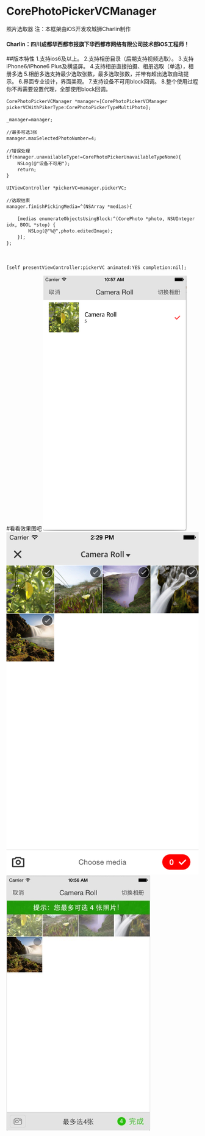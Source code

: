 # CorePhotoPickerVCManager
照片选取器
注：本框架由iOS开发攻城狮Charlin制作
#### Charlin：四川成都华西都市报旗下华西都市网络有限公司技术部iOS工程师！
##版本特性
1.支持ios6及以上。
2.支持相册目录（后期支持视频选取）。
3.支持iPhone6/iPhone6 Plus及横竖屏。
4.支持相册直接拍摄、相册选取（单选），相册多选
5.相册多选支持最少选取张数，最多选取张数，并带有超出选取自动提示。
6.界面专业设计，界面美观。
7.支持设备不可用block回调。
8.整个使用过程你不再需要设置代理，全部使用block回调。

    CorePhotoPickerVCManager *manager=[CorePhotoPickerVCManager pickerVCWithPikerType:CorePhotoPickerTypeMultiPhoto];
    
    _manager=manager;
    
    //最多可选3张
    manager.maxSelectedPhotoNumber=4;
    
    //错误处理
    if(manager.unavailableType!=CorePhotoPickerUnavailableTypeNone){
        NSLog(@"设备不可用");
        return;
    }
    
    UIViewController *pickerVC=manager.pickerVC;
    
    //选取结束
    manager.finishPickingMedia=^(NSArray *medias){
        
        [medias enumerateObjectsUsingBlock:^(CorePhoto *photo, NSUInteger idx, BOOL *stop) {
            NSLog(@"%@",photo.editedImage);
        }];
    };

    

    [self presentViewController:pickerVC animated:YES completion:nil];


#看看效果图吧
![image](./PhotoPicker/img/1.png)
![image](./PhotoPicker/img/2.png)
![image](./PhotoPicker/img/3.png)


